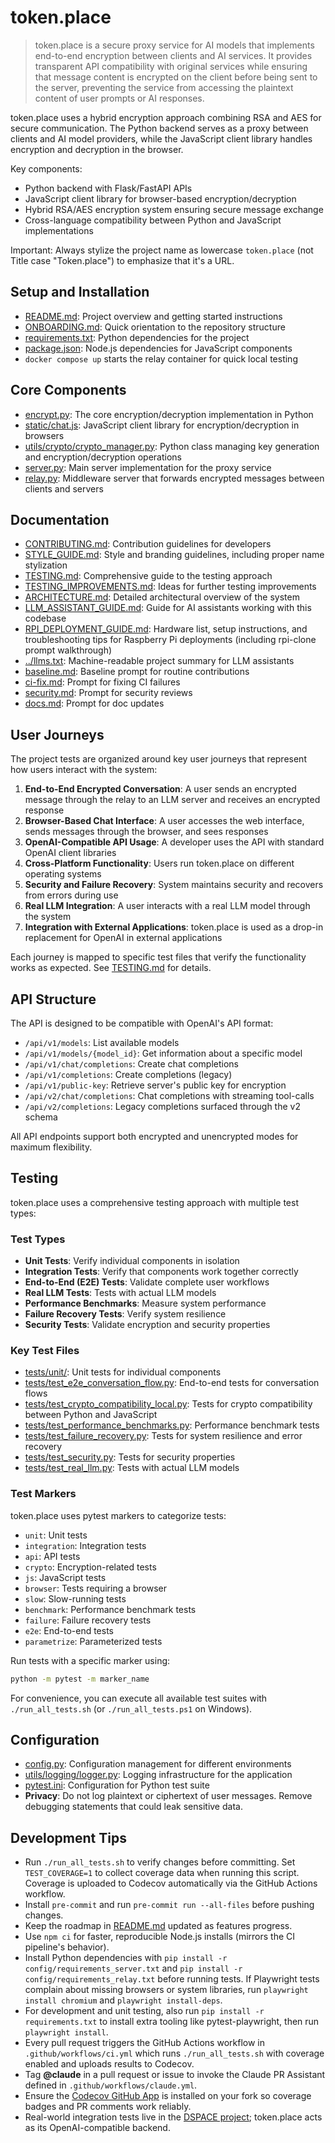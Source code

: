 # token.place

> token.place is a secure proxy service for AI models that implements end-to-end encryption between clients and AI services. It provides transparent API compatibility with original services while ensuring that message content is encrypted on the client before being sent to the server, preventing the service from accessing the plaintext content of user prompts or AI responses.

token.place uses a hybrid encryption approach combining RSA and AES for secure communication. The Python backend serves as a proxy between clients and AI model providers, while the JavaScript client library handles encryption and decryption in the browser.

Key components:
- Python backend with Flask/FastAPI APIs
- JavaScript client library for browser-based encryption/decryption
- Hybrid RSA/AES encryption system ensuring secure message exchange
- Cross-language compatibility between Python and JavaScript implementations

Important: Always stylize the project name as lowercase `token.place` (not Title case "Token.place") to emphasize that it's a URL.

## Setup and Installation

- [README.md](../README.md): Project overview and getting started instructions
- [ONBOARDING.md](ONBOARDING.md): Quick orientation to the repository structure
- [requirements.txt](../requirements.txt): Python dependencies for the project
- [package.json](../package.json): Node.js dependencies for JavaScript components
- `docker compose up` starts the relay container for quick local testing

## Core Components

- [encrypt.py](../encrypt.py): The core encryption/decryption implementation in Python
- [static/chat.js](../static/chat.js): JavaScript client library for encryption/decryption in browsers
- [utils/crypto/crypto_manager.py](../utils/crypto/crypto_manager.py): Python class managing key generation and encryption/decryption operations
- [server.py](../server.py): Main server implementation for the proxy service
- [relay.py](../relay.py): Middleware server that forwards encrypted messages between clients and servers

## Documentation

- [CONTRIBUTING.md](../CONTRIBUTING.md): Contribution guidelines for developers
- [STYLE_GUIDE.md](STYLE_GUIDE.md): Style and branding guidelines, including proper name stylization
- [TESTING.md](TESTING.md): Comprehensive guide to the testing approach
- [TESTING_IMPROVEMENTS.md](TESTING_IMPROVEMENTS.md): Ideas for further testing improvements
- [ARCHITECTURE.md](ARCHITECTURE.md): Detailed architectural overview of the system
- [LLM_ASSISTANT_GUIDE.md](LLM_ASSISTANT_GUIDE.md): Guide for AI assistants working with this codebase
- [RPI_DEPLOYMENT_GUIDE.md](RPI_DEPLOYMENT_GUIDE.md#bill-of-materials): Hardware list, setup instructions, and troubleshooting tips for Raspberry Pi deployments (including rpi-clone prompt walkthrough)
- [../llms.txt](../llms.txt): Machine-readable project summary for LLM assistants
- [baseline.md](prompts/codex/baseline.md): Baseline prompt for routine contributions
- [ci-fix.md](prompts/codex/ci-fix.md): Prompt for fixing CI failures
- [security.md](prompts/codex/security.md): Prompt for security reviews
- [docs.md](prompts/codex/docs.md): Prompt for doc updates

## User Journeys

The project tests are organized around key user journeys that represent how users interact with the system:

1. **End-to-End Encrypted Conversation**: A user sends an encrypted message through the relay to an LLM server and receives an encrypted response
2. **Browser-Based Chat Interface**: A user accesses the web interface, sends messages through the browser, and sees responses
3. **OpenAI-Compatible API Usage**: A developer uses the API with standard OpenAI client libraries
4. **Cross-Platform Functionality**: Users run token.place on different operating systems
5. **Security and Failure Recovery**: System maintains security and recovers from errors during use
6. **Real LLM Integration**: A user interacts with a real LLM model through the system
7. **Integration with External Applications**: token.place is used as a drop-in replacement for OpenAI in external applications

Each journey is mapped to specific test files that verify the functionality works as expected. See [TESTING.md](TESTING.md) for details.

## API Structure

The API is designed to be compatible with OpenAI's API format:

- `/api/v1/models`: List available models
- `/api/v1/models/{model_id}`: Get information about a specific model
- `/api/v1/chat/completions`: Create chat completions
- `/api/v1/completions`: Create completions (legacy)
- `/api/v1/public-key`: Retrieve server's public key for encryption
- `/api/v2/chat/completions`: Chat completions with streaming tool-calls
- `/api/v2/completions`: Legacy completions surfaced through the v2 schema

All API endpoints support both encrypted and unencrypted modes for maximum flexibility.

## Testing

token.place uses a comprehensive testing approach with multiple test types:

### Test Types

- **Unit Tests**: Verify individual components in isolation
- **Integration Tests**: Verify that components work together correctly
- **End-to-End (E2E) Tests**: Validate complete user workflows
- **Real LLM Tests**: Tests with actual LLM models
- **Performance Benchmarks**: Measure system performance
- **Failure Recovery Tests**: Verify system resilience
- **Security Tests**: Validate encryption and security properties

### Key Test Files

- [tests/unit/](../tests/unit/): Unit tests for individual components
- [tests/test_e2e_conversation_flow.py](../tests/test_e2e_conversation_flow.py): End-to-end tests for conversation flows
- [tests/test_crypto_compatibility_local.py](../tests/test_crypto_compatibility_local.py): Tests for crypto compatibility between Python and JavaScript
- [tests/test_performance_benchmarks.py](../tests/test_performance_benchmarks.py): Performance benchmark tests
- [tests/test_failure_recovery.py](../tests/test_failure_recovery.py): Tests for system resilience and error recovery
- [tests/test_security.py](../tests/test_security.py): Tests for security properties
- [tests/test_real_llm.py](../tests/test_real_llm.py): Tests with actual LLM models

### Test Markers

token.place uses pytest markers to categorize tests:

- `unit`: Unit tests
- `integration`: Integration tests
- `api`: API tests
- `crypto`: Encryption-related tests
- `js`: JavaScript tests
- `browser`: Tests requiring a browser
- `slow`: Slow-running tests
- `benchmark`: Performance benchmark tests
- `failure`: Failure recovery tests
- `e2e`: End-to-end tests
- `parametrize`: Parameterized tests

Run tests with a specific marker using:
```bash
python -m pytest -m marker_name
```

For convenience, you can execute all available test suites with `./run_all_tests.sh` (or `./run_all_tests.ps1` on Windows).

## Configuration

- [config.py](../config.py): Configuration management for different environments
- [utils/logging/logger.py](../utils/logging/logger.py): Logging infrastructure for the application
- [pytest.ini](../pytest.ini): Configuration for Python test suite
- **Privacy**: Do not log plaintext or ciphertext of user messages. Remove debugging statements that could leak sensitive data.

## Development Tips

- Run `./run_all_tests.sh` to verify changes before committing. Set `TEST_COVERAGE=1` to collect coverage data when running this script. Coverage is uploaded to Codecov automatically via the GitHub Actions workflow.
- Install `pre-commit` and run `pre-commit run --all-files` before pushing changes.
- Keep the roadmap in [README.md](../README.md) updated as features progress.
- Use `npm ci` for faster, reproducible Node.js installs (mirrors the CI pipeline's behavior).
- Install Python dependencies with `pip install -r config/requirements_server.txt` and
  `pip install -r config/requirements_relay.txt` before running tests.
  If Playwright tests complain about missing browsers or system libraries,
  run `playwright install chromium` and `playwright install-deps`.
- For development and unit testing, also run `pip install -r requirements.txt` to install extra tooling like pytest-playwright, then run `playwright install`.
- Every pull request triggers the GitHub Actions workflow in `.github/workflows/ci.yml` which runs `./run_all_tests.sh` with coverage enabled and uploads results to Codecov.
- Tag **@claude** in a pull request or issue to invoke the Claude PR Assistant defined in `.github/workflows/claude.yml`.
- Ensure the [Codecov GitHub App](https://github.com/marketplace/codecov) is installed on your fork so coverage badges and PR comments work reliably.
- Real-world integration tests live in the [DSPACE project](https://github.com/democratizedspace/dspace); token.place acts as its OpenAI-compatible backend.
